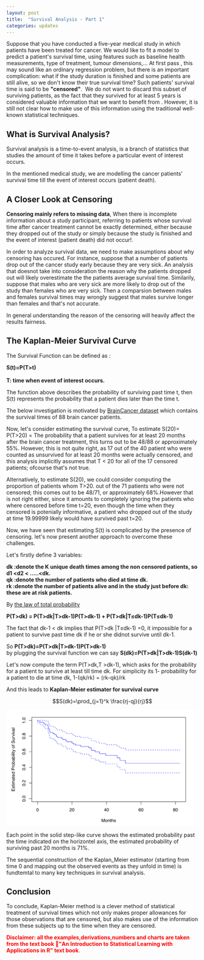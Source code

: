 ```yaml
---
layout: post
title:  "Survival Analysis - Part 1"
categories: updates
---
```


Suppose that you have conducted a five-year medical study in which patients have been treated for cancer. We would like to fit a model to predict a patient's survival time, using features such as baseline health measurements, type of treatment, tumour dimensions,... At first pass , this may sound like an ordinary regression problem, but there is an important complication: what if the study duration is finished and some patients are still alive, so we don't know their true survival time? Such patients' survival time is said to be **"censored"**. 
We do not want to discard this subset of surviving patients, as the fact that they survived for at least 5 years is considered valuable information that we want to benefit from . However, it is still not clear how to make use of this information using the traditional well-known statistical techniques.


## What is Survival Analysis?

Survival analysis is a time-to-event analysis, is a branch of statistics that studies the amount of time it takes before a particular event of interest occurs.

In the mentioned medical study, we are modelling the cancer patients' survival time till the event of interest occurs (patient death).

## A Closer Look at Censoring

**Censoring mainly refers to missing data**, When there is incomplete information about a study participant, referring to patients whose survival time after cancer treatment cannot be exactly determined, either because they dropped out of the study or simply because the study is finished and the event of interest (patient death) did not occur!.

In order to analyze survival data, we need to make assumptions about why censoring has occured. For instance, suppose that a number of patients drop out of the cancer study early because they are very sick. An analysis that doesnot take into consideration the reason why the patients dropped out will likely overestimate the the patients average survival time. Similarily, suppose that males who are very sick are more likely to drop out of the study than females who are very sick. Then a comparsion between males and females survival times may wrongly suggest that males survive longer than females and that's not accurate.

In general understanding the reason of the censoring will heavily affect the results fairness.

## The Kaplan-Meier Survival Curve

The Survival Function can be defined as :

**S(t)=P(T>t)** <br>                                                    
**T: time when event of interest occurs.**<br>

The function above describes the probability of surviving past time t, then S(t) represents the probability that a patient dies later than the time t.


The below investigation is motivated by [BrainCancer dataset](https://rdrr.io/cran/ISLR2/man/BrainCancer.html) which contains the survival times of 88 brain cancer patients. <br>

Now, let's consider estimating the survival curve, To estimate S(20)= P(T>20) = The probability that a patient survives for at least 20 months after the brain cancer treatment, this turns out to be 48/88 or approximately 55%. However, this is not quite right, as 17 out of the 40 patient who were counted as unsurvived for at least 20 months were actually censored, and this analysis implicitly assumes that T < 20 for all of the 17 censored patients; ofcourse that's not true.

Alternatively, to estimate S(20), we could consider computing the proportion of patients whom T>20. out of the 71 patients who were not censored; this comes out to be 48/71, or approximately 68%.However that is not right either, since it amounts to completely ignoring the patients who where censored before time t=20, even though the time when they censored is potenially informative, a patient who dropped out of the study at time 19.99999 likely would have survived past t=20.

Now, we have seen that estimating S(t) is complicated by the presence of censoring. let's now present another approach to overcome these challenges.

Let's firstly define 3 variables:

**dk :denote the K unique death times among the non censored patients, so d1 <d2 < .....<dk.**<br>
**qk :denote the number of patients who died at time dk.**<br>
**rk :denote the number of patients alive and in the study just before dk: these are at risk patients.**<br>

By [the law of total probability](https://en.wikipedia.org/wiki/Law_of_total_probability)

**P(T>dk) = P(T>dk&#124;T>dk-1)P(T>dk-1) + P(T>dk&#124;T$\le$dk-1)P(T$\le$dk-1)**

The fact that dk-1 < dk implies that P(T>dk &#124;T$\le$dk-1) =0, it impossible for a patient to survive past time dk if he or she didnot survive until dk-1.

So **P(T>dk)=P(T>dk&#124;T>dk-1)P(T>dk-1)** <br>
by plugging the survival function we can say **S(dk)=P(T>dk&#124;T>dk-1)S(dk-1)**

Let's now compute the term P(T>dk,T >dk-1), which asks for the probability for a patient to survive at least till time dk.
For simplicity its 1- probability for a patient to die at time dk, 1-(qk/rk) = (rk-qk)/rk

And this leads to **Kaplan-Meier estimater for survival curve** <br>

$$S(dk)=\prod_{j=1}^k \frac{rj-qj}{rj}$$

<img src="/docs/images/kaplan_meier.png"  width="800" />

Each point in the solid step-like curve shows the estimated probability past the time indicated on the horizontel axis, the estimated probability of surviving past 20 months is 71%.

The sequential construction of the Kaplan_Meier estimator (starting from  time 0 and mapping out the observed events as they unfold in time) is fundtemtal to many key techniques in survival analysis.

## Conclusion

To conclude, Kaplan-Meier method is a clever method of statistical treatment of survival times which not only makes proper allowances for those observations that are censored, but also makes use of the information from these subjects up to the time when they are censored.

<font color='red'>**Disclaimer: all the examples,derivations,numbers and charts are taken from the text book "ِAn Introduction to Statistical Learning with Applications in R" text book**. </font>
